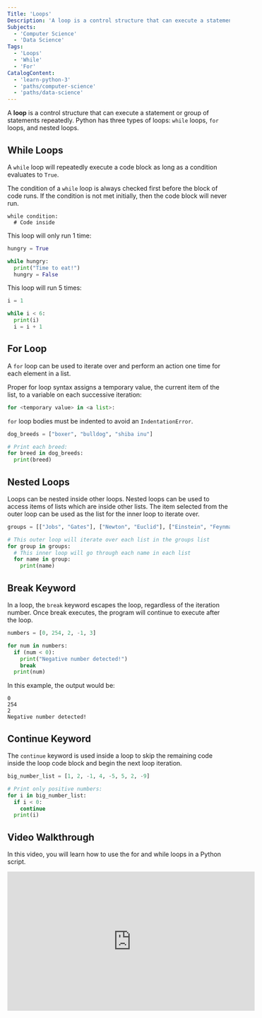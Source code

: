 ```yaml
---
Title: 'Loops'
Description: 'A loop is a control structure that can execute a statement or group of statements repeatedly.'
Subjects:
  - 'Computer Science'
  - 'Data Science'
Tags:
  - 'Loops'
  - 'While'
  - 'For'
CatalogContent:
  - 'learn-python-3'
  - 'paths/computer-science'
  - 'paths/data-science'
---
```


A **loop** is a control structure that can execute a statement or group of statements repeatedly. Python has three types of loops: `while` loops, `for` loops, and nested loops.

## While Loops

A `while` loop will repeatedly execute a code block as long as a condition evaluates to `True`.

The condition of a `while` loop is always checked first before the block of code runs. If the condition is not met initially, then the code block will never run.

```pseudo
while condition:
  # Code inside
```

This loop will only run 1 time:

```py
hungry = True

while hungry:
  print("Time to eat!")
  hungry = False
```

This loop will run 5 times:

```py
i = 1

while i < 6:
  print(i)
  i = i + 1
```

## For Loop

A `for` loop can be used to iterate over and perform an action one time for each element in a list.

Proper for loop syntax assigns a temporary value, the current item of the list, to a variable on each successive iteration:

```py
for <temporary value> in <a list>:
```

`for` loop bodies must be indented to avoid an `IndentationError`.

```python
dog_breeds = ["boxer", "bulldog", "shiba inu"]

# Print each breed:
for breed in dog_breeds:
  print(breed)
```

## Nested Loops

Loops can be nested inside other loops. Nested loops can be used to access items of lists which are inside other lists. The item selected from the outer loop can be used as the list for the inner loop to iterate over.

```py
groups = [["Jobs", "Gates"], ["Newton", "Euclid"], ["Einstein", "Feynman"]]

# This outer loop will iterate over each list in the groups list
for group in groups:
  # This inner loop will go through each name in each list
  for name in group:
    print(name)
```

## Break Keyword

In a loop, the `break` keyword escapes the loop, regardless of the iteration number. Once break executes, the program will continue to execute after the loop.

```py
numbers = [0, 254, 2, -1, 3]

for num in numbers:
  if (num < 0):
    print("Negative number detected!")
    break
  print(num)
```

In this example, the output would be:

```shell
0
254
2
Negative number detected!
```

## Continue Keyword

The `continue` keyword is used inside a loop to skip the remaining code inside the loop code block and begin the next loop iteration.

```py
big_number_list = [1, 2, -1, 4, -5, 5, 2, -9]

# Print only positive numbers:
for i in big_number_list:
  if i < 0:
    continue
  print(i)
```

## Video Walkthrough

In this video, you will learn how to use the for and while loops in a Python script.

<iframe width="560" height="315" src="https://www.youtube.com/embed/qKjJFz4lUoQ" title="YouTube video player" frameborder="0" allow="accelerometer; autoplay; clipboard-write; encrypted-media; gyroscope; picture-in-picture; web-share" allowfullscreen></iframe>

